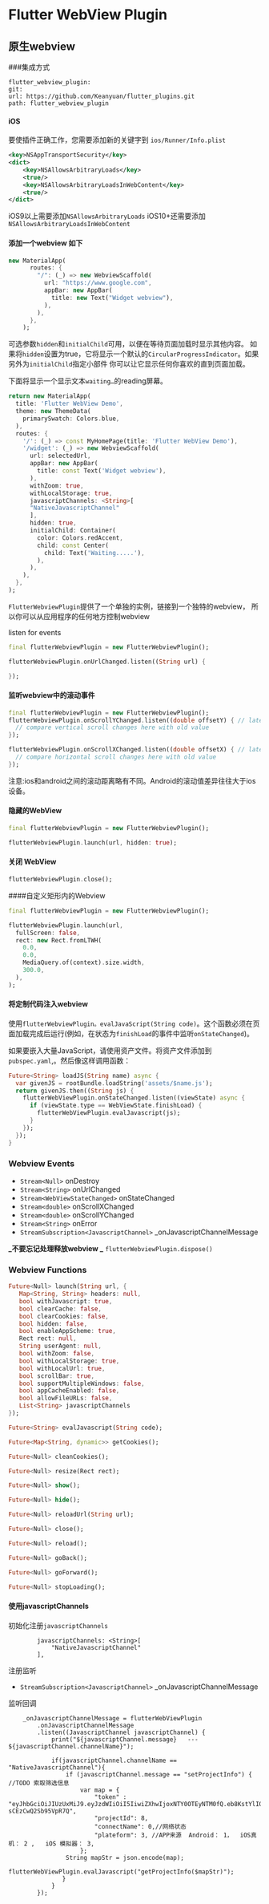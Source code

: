 
# Flutter WebView Plugin

## 原生webview
###集成方式
```
flutter_webview_plugin:
git:
url: https://github.com/Keanyuan/flutter_plugins.git
path: flutter_webview_plugin

```


#### iOS

要使插件正确工作，您需要添加新的关键字到 `ios/Runner/Info.plist`

```xml
<key>NSAppTransportSecurity</key>
<dict>
    <key>NSAllowsArbitraryLoads</key>
    <true/>
    <key>NSAllowsArbitraryLoadsInWebContent</key>
    <true/>
</dict>
```
iOS9以上需要添加`NSAllowsArbitraryLoads` 
iOS10+还需要添加`NSAllowsArbitraryLoadsInWebContent`


#### 添加一个webview 如下
```dart
new MaterialApp(
      routes: {
        "/": (_) => new WebviewScaffold(
          url: "https://www.google.com",
          appBar: new AppBar(
            title: new Text("Widget webview"),
          ),
        ),
      },
    );
```

可选参数`hidden`和`initialChild`可用，以便在等待页面加载时显示其他内容。
如果将`hidden`设置为true，它将显示一个默认的`CircularProgressIndicator`。如果另外为`initialChild`指定小部件
你可以让它显示任何你喜欢的直到页面加载。

下面将显示一个显示文本`waiting…`的reading屏幕。
```dart
return new MaterialApp(
  title: 'Flutter WebView Demo',
  theme: new ThemeData(
    primarySwatch: Colors.blue,
  ),
  routes: {
    '/': (_) => const MyHomePage(title: 'Flutter WebView Demo'),
    '/widget': (_) => new WebviewScaffold(
      url: selectedUrl,
      appBar: new AppBar(
        title: const Text('Widget webview'),
      ),
      withZoom: true,
      withLocalStorage: true,
      javascriptChannels: <String>[
      "NativeJavascriptChannel"
      ],
      hidden: true,
      initialChild: Container(
        color: Colors.redAccent,
        child: const Center(
          child: Text('Waiting.....'),
        ),
      ),
    ),
  },
);
```

`FlutterWebviewPlugin`提供了一个单独的实例，链接到一个独特的webview，
所以你可以从应用程序的任何地方控制webview

listen for events

```dart
final flutterWebviewPlugin = new FlutterWebviewPlugin();

flutterWebviewPlugin.onUrlChanged.listen((String url) {

});
```

#### 监听webview中的滚动事件

```dart
final flutterWebviewPlugin = new FlutterWebviewPlugin();
flutterWebviewPlugin.onScrollYChanged.listen((double offsetY) { // latest offset value in vertical scroll
  // compare vertical scroll changes here with old value
});

flutterWebviewPlugin.onScrollXChanged.listen((double offsetX) { // latest offset value in horizontal scroll
  // compare horizontal scroll changes here with old value
});

````

注意:ios和android之间的滚动距离略有不同。Android的滚动值差异往往大于ios设备。


#### 隐藏的WebView

```dart
final flutterWebviewPlugin = new FlutterWebviewPlugin();

flutterWebviewPlugin.launch(url, hidden: true);
```

#### 关闭 WebView

```dart
flutterWebviewPlugin.close();
```

####自定义矩形内的Webview

```dart
final flutterWebviewPlugin = new FlutterWebviewPlugin();

flutterWebviewPlugin.launch(url,
  fullScreen: false,
  rect: new Rect.fromLTWH(
    0.0,
    0.0,
    MediaQuery.of(context).size.width,
    300.0,
  ),
);
```

#### 将定制代码注入webview
使用`flutterWebviewPlugin。evalJavaScript(String code)`。这个函数必须在页面加载完成后运行(例如，在状态为`finishLoad`的事件中监听`onStateChanged`)。

如果要嵌入大量JavaScript，请使用资产文件。将资产文件添加到`pubspec.yaml`,。然后像这样调用函数：

```dart
Future<String> loadJS(String name) async {
  var givenJS = rootBundle.loadString('assets/$name.js');
  return givenJS.then((String js) {
    flutterWebViewPlugin.onStateChanged.listen((viewState) async {
      if (viewState.type == WebViewState.finishLoad) {
        flutterWebViewPlugin.evalJavascript(js);
      }
    });
  });
}
```


### Webview Events

- `Stream<Null>` onDestroy
- `Stream<String>` onUrlChanged
- `Stream<WebViewStateChanged>` onStateChanged
- `Stream<double>` onScrollXChanged
- `Stream<double>` onScrollYChanged
- `Stream<String>` onError
- `StreamSubscription<JavascriptChannel>`  _onJavascriptChannelMessage

**_不要忘记处理释放webview _**
`flutterWebviewPlugin.dispose()`

### Webview Functions

```dart
Future<Null> launch(String url, {
   Map<String, String> headers: null,
   bool withJavascript: true,
   bool clearCache: false,
   bool clearCookies: false,
   bool hidden: false,
   bool enableAppScheme: true,
   Rect rect: null,
   String userAgent: null,
   bool withZoom: false,
   bool withLocalStorage: true,
   bool withLocalUrl: true,
   bool scrollBar: true,
   bool supportMultipleWindows: false,
   bool appCacheEnabled: false,
   bool allowFileURLs: false,
   List<String> javascriptChannels
});
```

```dart
Future<String> evalJavascript(String code);
```

```dart
Future<Map<String, dynamic>> getCookies();
```

```dart
Future<Null> cleanCookies();
```

```dart
Future<Null> resize(Rect rect);
```

```dart
Future<Null> show();
```

```dart
Future<Null> hide();
```

```dart
Future<Null> reloadUrl(String url);
```

```dart
Future<Null> close();
```

```dart
Future<Null> reload();
```

```dart
Future<Null> goBack();
```

```dart
Future<Null> goForward();
```

```dart
Future<Null> stopLoading();
```


#### 使用javascriptChannels
初始化注册`javascriptChannels`
```
        javascriptChannels: <String>[
            "NativeJavascriptChannel"
        ],
```
注册监听
- `StreamSubscription<JavascriptChannel>`  _onJavascriptChannelMessage

监听回调
```
    _onJavascriptChannelMessage = flutterWebViewPlugin
        .onJavascriptChannelMessage
        .listen((JavascriptChannel javascriptChannel) {
            print("${javascriptChannel.message}   --- ${javascriptChannel.channelName}");

            if(javascriptChannel.channelName == "NativeJavascriptChannel"){
                if (javascriptChannel.message == "setProjectInfo") { //TODO 索取筛选信息
                    var map = {
                        "token" : "eyJhbGciOiJIUzUxMiJ9.eyJzdWIiOiI5IiwiZXhwIjoxNTY0OTEyNTM0fQ.eb8KstYlIOT7NwM4TPKO35HlpLm7Hl_P5p8KdBXBkDhgxX6qV0puvb9FQxeJ6jVCJuef-sCEzCwQ2Sb95VpR7Q",
                        "projectId": 8,
                        "connectName": 0,//网络状态
                        "plateform": 3, //APP来源  Android： 1，  iOS真机： 2 ,   iOS 模拟器： 3,
                    };
                String mapStr = json.encode(map);
                flutterWebViewPlugin.evalJavascript("getProjectInfo($mapStr)");
               }
            }
        });
```


